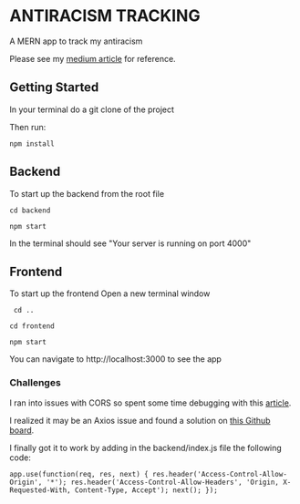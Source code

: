 # ANTIRACISM TRACKING

A MERN app to track my antiracism

Please see my [medium article](https://medium.com/weekly-webtips/building-restful-apis-with-node-js-and-express-a9f648219f5b) for reference.

## Getting Started

In your terminal do a git clone of the project

Then run:

`npm install`

## Backend

To start up the backend from the root file

`cd backend`

`npm start`

In the terminal should see "Your server is running on port 4000"

## Frontend

To start up the frontend
Open a new terminal window

` cd ..`

`cd frontend`

`npm start`

You can navigate to http://localhost:3000 to see the app

### Challenges

I ran into issues with CORS so spent some time debugging with this [article](https://stackoverflow.com/questions/43871637/no-access-control-allow-origin-header-is-present-on-the-requested-resource-whe).

I realized it may be an Axios issue and found a solution on [this Github board](https://github.com/axios/axios/issues/853).

I finally got it to work by adding in the backend/index.js file the following code:

`app.use(function(req, res, next) { res.header('Access-Control-Allow-Origin', '*'); res.header('Access-Control-Allow-Headers', 'Origin, X-Requested-With, Content-Type, Accept'); next(); });`
